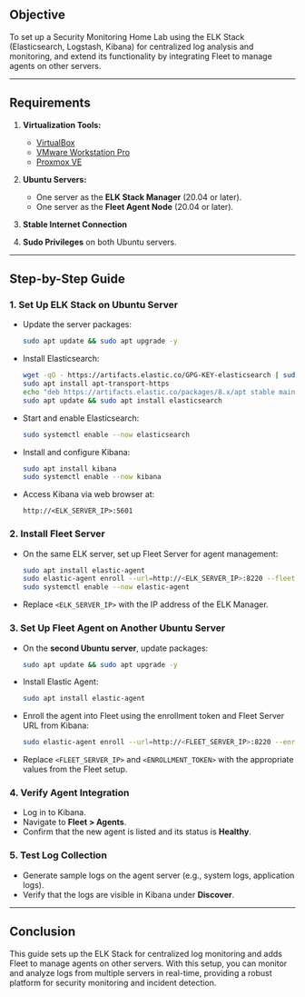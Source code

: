 ## Objective  
To set up a Security Monitoring Home Lab using the ELK Stack (Elasticsearch, Logstash, Kibana) for centralized log analysis and monitoring, and extend its functionality by integrating Fleet to manage agents on other servers.

---

## Requirements  
1. **Virtualization Tools:**  
   - [VirtualBox](https://www.virtualbox.org/)  
   - [VMware Workstation Pro](https://www.vmware.com/products/workstation-pro.html)  
   - [Proxmox VE](https://www.proxmox.com/)  

2. **Ubuntu Servers:**  
   - One server as the **ELK Stack Manager** (20.04 or later).  
   - One server as the **Fleet Agent Node** (20.04 or later).

3. **Stable Internet Connection**  
4. **Sudo Privileges** on both Ubuntu servers.

---

## Step-by-Step Guide

### 1. **Set Up ELK Stack on Ubuntu Server**  
   - Update the server packages:  
     ```bash
     sudo apt update && sudo apt upgrade -y
     ```
   - Install Elasticsearch:  
     ```bash
     wget -qO - https://artifacts.elastic.co/GPG-KEY-elasticsearch | sudo apt-key add -
     sudo apt install apt-transport-https
     echo "deb https://artifacts.elastic.co/packages/8.x/apt stable main" | sudo tee -a /etc/apt/sources.list.d/elastic-8.x.list
     sudo apt update && sudo apt install elasticsearch
     ```
   - Start and enable Elasticsearch:  
     ```bash
     sudo systemctl enable --now elasticsearch
     ```
   - Install and configure Kibana:  
     ```bash
     sudo apt install kibana
     sudo systemctl enable --now kibana
     ```
   - Access Kibana via web browser at:  
     ```
     http://<ELK_SERVER_IP>:5601
     ```

### 2. **Install Fleet Server**  
   - On the same ELK server, set up Fleet Server for agent management:  
     ```bash
     sudo apt install elastic-agent
     sudo elastic-agent enroll --url=http://<ELK_SERVER_IP>:8220 --fleet-server-es=http://<ELK_SERVER_IP>:9200
     sudo systemctl enable --now elastic-agent
     ```
   - Replace `<ELK_SERVER_IP>` with the IP address of the ELK Manager.

### 3. **Set Up Fleet Agent on Another Ubuntu Server**  
   - On the **second Ubuntu server**, update packages:  
     ```bash
     sudo apt update && sudo apt upgrade -y
     ```
   - Install Elastic Agent:  
     ```bash
     sudo apt install elastic-agent
     ```
   - Enroll the agent into Fleet using the enrollment token and Fleet Server URL from Kibana:  
     ```bash
     sudo elastic-agent enroll --url=http://<FLEET_SERVER_IP>:8220 --enrollment-token=<ENROLLMENT_TOKEN>
     ```
   - Replace `<FLEET_SERVER_IP>` and `<ENROLLMENT_TOKEN>` with the appropriate values from the Fleet setup.

### 4. **Verify Agent Integration**  
   - Log in to Kibana.  
   - Navigate to **Fleet > Agents**.  
   - Confirm that the new agent is listed and its status is **Healthy**.

### 5. **Test Log Collection**  
   - Generate sample logs on the agent server (e.g., system logs, application logs).  
   - Verify that the logs are visible in Kibana under **Discover**.

---

## Conclusion  
This guide sets up the ELK Stack for centralized log monitoring and adds Fleet to manage agents on other servers. With this setup, you can monitor and analyze logs from multiple servers in real-time, providing a robust platform for security monitoring and incident detection.
